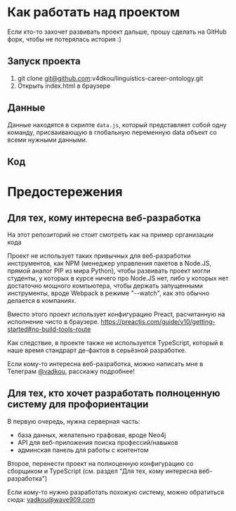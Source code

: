# Как работать над проектом
Если кто-то захочет развивать проект дальше, прошу сделать на GitHub форк, чтобы не потерялась история :)

## Запуск проекта
1. git clone git@github.com:v4dkou/linguistics-career-ontology.git
2. Открыть index.html в браузере

## Данные

Данные находятся в скрипте `data.js`, который представляет собой одну команду, 
присваивающую в глобальную переменную data объект со всеми нужными данными.   

## Код

# Предостережения

## Для тех, кому интересна веб-разработка

На этот репозиторий не стоит смотреть как на пример организации кода

Проект не использует таких привычных для веб-разработки инструментов, как NPM (менеджер управления пакетов в Node.JS, прямой аналог PIP из мира Python), чтобы развивать проект могли студенты, у которых в курсе ничего про Node.JS нет, либо у которых нет достаточно мощного компьютера, чтобы держать запущенными инструменты, вроде Webpack в режиме "--watch", как это обычно делается в компаниях.

Вместо этого проект использует конфигурацию Preact, расчитанную на исполнение чисто в браузере.
https://preactjs.com/guide/v10/getting-started#no-build-tools-route

Как следствие, в проекте также не используется TypeScript, который в наше время стандрарт де-фактов в серьёзной разработке.

Если кому-то интересна веб-разработка, можно написать мне в Телеграм [@vadkou](https://t.me/vadkou), расскажу подробнее!

## Для тех, кто хочет разработать полноценную систему для профориентации

В первую очередь, нужна серверная часть:
 - база данных, желательно графовая, вроде Neo4j
 - API для веб-приложения поиска профессий/навыков
 - админская панель для работы с контентом

Второе, перенести проект на полноценную конфигурацию со сборщиком и TypeScript (см. раздел "Для тех, кому интересна веб-разработка") 

Если кому-то нужно разработать похожую систему, можно обратиться сюда:
vadkou@wave909.com
